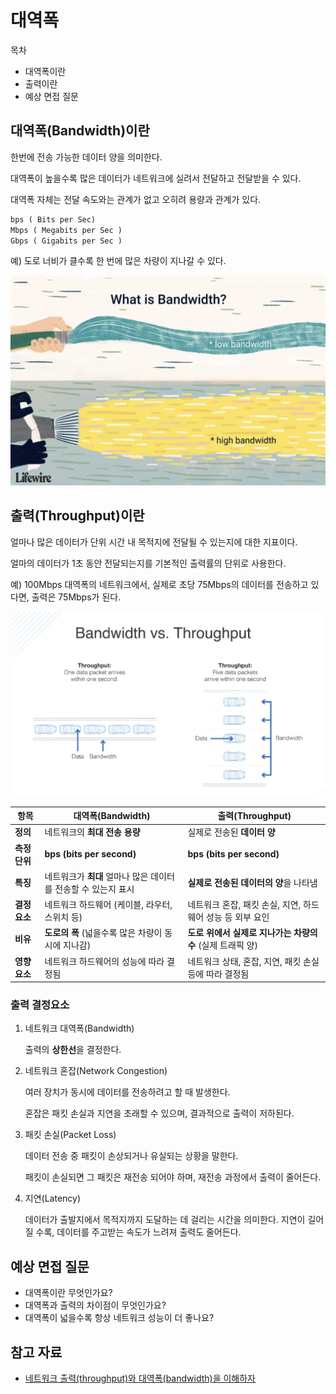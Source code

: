 # 대역폭

목차
- 대역폭이란 
- 출력이란 
- 예상 면접 질문 

## 대역폭(Bandwidth)이란

한번에 전송 가능한 데이터 양을 의미한다. 

대역폭이 높을수록 많은 데이터가 네트워크에 실려서 전달하고 전달받을 수 있다. 

대역폭 자체는 전달 속도와는 관계가 없고 오히려 용량과 관계가 있다. 

```html
bps ( Bits per Sec)
Mbps ( Megabits per Sec )
Gbps ( Gigabits per Sec )
```

예) 도로 너비가 클수록 한 번에 많은 차량이 지나갈 수 있다.

![](/Network/img/network_bandwidth.png)


## 출력(Throughput)이란

얼마나 많은 데이터가 단위 시간 내 목적지에 전달될 수 있는지에 대한 지표이다. 

얼마의 데이터가 1초 동안 전달되는지를 기본적인 출력률의 단위로 사용한다.

예) 100Mbps 대역폭의 네트워크에서, 실제로 초당 75Mbps의 데이터를 전송하고 있다면, 출력은 75Mbps가 된다. 

![](/Network/img/network_bandwidth_and_throughput.png)

| **항목** | **대역폭(Bandwidth)** | **출력(Throughput)** |
| --- | --- | --- |
| **정의** | 네트워크의 **최대 전송 용량** | 실제로 전송된 **데이터 양** |
| **측정 단위** | **bps (bits per second)** | **bps (bits per second)** |
| **특징** | 네트워크가 **최대** 얼마나 많은 데이터를 전송할 수 있는지 표시 | **실제로 전송된 데이터의 양**을 나타냄 |
| **결정 요소** | 네트워크 하드웨어 (케이블, 라우터, 스위치 등) | 네트워크 혼잡, 패킷 손실, 지연, 하드웨어 성능 등 외부 요인 |
| **비유** | **도로의 폭** (넓을수록 많은 차량이 동시에 지나감) | **도로 위에서 실제로 지나가는 차량의 수** (실제 트래픽 양) |
| **영향 요소** | 네트워크 하드웨어의 성능에 따라 결정됨 | 네트워크 상태, 혼잡, 지연, 패킷 손실 등에 따라 결정됨 |

### 출력 결정요소

1. 네트워크 대역폭(Bandwidth)
    
    출력의 **상한선**을 결정한다. 
    
2. 네트워크 혼잡(Network Congestion) 
    
    여러 장치가 동시에 데이터를 전송하려고 할 때 발생한다. 
    
    혼잡은 패킷 손실과 지연을 초래할 수 있으며, 결과적으로 출력이 저하된다. 
    
3. 패킷 손실(Packet Loss)
    
    데이터 전송 중 패킷이 손상되거나 유실되는 상황을 말한다. 
    
    패킷이 손실되면 그 패킷은 재전송 되어야 하며, 재전송 과정에서 출력이 줄어든다. 
    
4. 지연(Latency)
    
    데이터가 출발지에서 목적지까지 도달하는 데 걸리는 시간을 의미한다. 지연이 길어질 수록,
    데이터를 주고받는 속도가 느려져 출력도 줄어든다.

## 예상 면접 질문

- 대역폭이란 무엇인가요?
- 대역폭과 출력의 차이점이 무엇인가요?
- 대역폭이 넓을수록 항상 네트워크 성능이 더 좋나요?

## 참고 자료
* [네트워크 출력(throughput)와 대역폭(bandwidth)을 이해하자](https://blog.naver.com/techtrip/221719292177)
